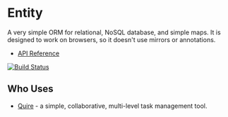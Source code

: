 # Entity

A very simple ORM for relational, NoSQL database, and simple maps. It is designed to work on browsers, so it doesn't use mirrors or annotations.

* [API Reference](http://www.dartdocs.org/documentation/entity/1.5.0)

[![Build Status](https://drone.io/github.com/rikulo/entity/status.png)](https://drone.io/github.com/rikulo/entity/latest)

## Who Uses

* [Quire](https://quire.io) - a simple, collaborative, multi-level task management tool.
